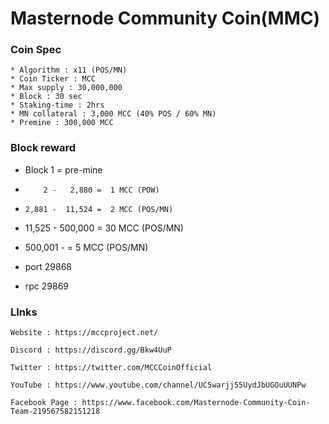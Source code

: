 Masternode Community Coin(MMC)
================

###	Coin Spec
	* Algorithm : x11 (POS/MN)
	* Coin Ticker : MCC
	* Max supply : 30,000,000
	* Block : 30 sec
	* Staking-time : 2hrs
	* MN collateral : 3,000 MCC (40% POS / 60% MN)
	* Premine : 300,000 MCC

###	Block reward
*	Block 1 = pre-mine
*	      2 -   2,880 =  1 MCC (POW)
*	  2,881 -  11,524 =  2 MCC (POS/MN)
*	 11,525 - 500,000 = 30 MCC (POS/MN)
*	500,001 -         =  5 MCC (POS/MN)

*	port 29868
*	rpc  29869


###	LInks

	Website : https://mccproject.net/

	Discord : https://discord.gg/Bkw4UuP

	Twitter : https://twitter.com/MCCCoinOfficial

	YouTube : https://www.youtube.com/channel/UC5warjj55UydJbUGOuUUNPw

	Facebook Page : https://www.facebook.com/Masternode-Community-Coin-Team-219567582151218
	